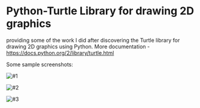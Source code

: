 # Python-Turtle Library for drawing 2D graphics
providing some of the work I did after discovering the Turtle library for drawing 2D graphics using Python.
More documentation - https://docs.python.org/2/library/turtle.html

Some sample screenshots: 

![#1](https://s22.postimg.org/sy4iflt29/Screen_Shot_2016_08_28_at_5_11_04_PM.png "#1")

![#2](https://s22.postimg.org/tc5uf7d5t/Screen_Shot_2016_08_28_at_5_04_11_PM.png "#2")

![#3](https://s22.postimg.org/3unfvlvfl/Screen_Shot_2016_08_28_at_5_07_31_PM.png "#3")



